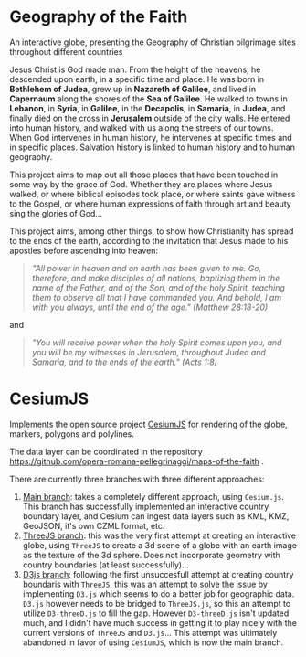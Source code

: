 # Geography of the Faith
An interactive globe, presenting the Geography of Christian pilgrimage sites throughout different countries

Jesus Christ is God made man.
From the height of the heavens, he descended upon earth, in a specific time and place.
He was born in **Bethlehem of Judea**, grew up in **Nazareth of Galilee**, and lived in **Capernaum** along the shores of the **Sea of Galilee**.
He walked to towns in **Lebanon**, in **Syria**, in **Galilee**, in the **Decapolis**, in **Samaria**, in **Judea**, and finally died on the cross in **Jerusalem** outside of the city walls.
He entered into human history, and walked with us along the streets of our towns.
When God intervenes in human history, he intervenes at specific times and in specific places.
Salvation history is linked to human history and to human geography.

This project aims to map out all those places that have been touched in some way by the grace of God.
Whether they are places where Jesus walked, or where biblical episodes took place, or where saints gave witness to the Gospel, or where human expressions of faith through art and beauty sing the glories of God...

This project aims, among other things, to show how Christianity has spread to the ends of the earth, according to the invitation that Jesus made to his apostles before ascending into heaven:

> *"All power in heaven and on earth has been given to me. Go, therefore, and make disciples of all nations, baptizing them in the name of the Father, and of the Son, and of the holy Spirit, teaching them to observe all that I have commanded you. And behold, I am with you always, until the end of the age." (Matthew 28:18-20)*

and

> *"You will receive power when the holy Spirit comes upon you, and you will be my witnesses in Jerusalem, throughout Judea and Samaria, and to the ends of the earth." (Acts 1:8)*

# CesiumJS

Implements the open source project [CesiumJS](https://github.com/CesiumGS/cesium) for rendering of the globe, markers, polygons and polylines.

The data layer can be coordinated in the repository https://github.com/opera-romana-pellegrinaggi/maps-of-the-faith .

There are currently three branches with three different approaches:

1) [Main branch](https://github.com/opera-romana-pellegrinaggi/geography-of-the-faith/tree/main): takes a completely different approach, using `Cesium.js`. This branch has successfully implemented an interactive country boundary layer, and Cesium can ingest data layers such as KML, KMZ, GeoJSON, it's own CZML format, etc.
2) [ThreeJS branch](https://github.com/opera-romana-pellegrinaggi/geography-of-the-faith/tree/threeJS): this was the very first attempt at creating an interactive globe, using `ThreeJS` to create a 3d scene of a globe with an earth image as the texture of the 3d sphere. Does not incorporate geometry with country boundaries (at least successfully)...
2) [D3js branch](https://github.com/opera-romana-pellegrinaggi/geography-of-the-faith/tree/D3js): following the first unsuccesfull attempt at creating country boundaris with `ThreeJS`, this was an attempt to solve the issue by implementing `D3.js` which seems to do a better job for geographic data. `D3.js` however needs to be bridged to `ThreeJS.js`, so this an attempt to utilize `D3-threeD.js` to fill the gap. However `D3-threeD.js` isn't updated much, and I didn't have much success in getting it to play nicely with the current versions of `ThreeJS` and `D3.js`... This attempt was ultimately abandoned in favor of using `CesiumJS`, which is now the main branch.
